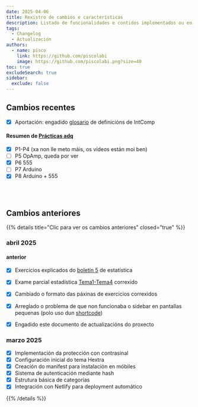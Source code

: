 ```yaml
---
date: 2025-04-06
title: Rexistro de cambios e características
description: Listado de funcionalidades e contidos implementados ou en proceso
tags:
  - Changelog
  - Actualización
authors:
  - name: pisco
    link: https://github.com/piscolabi
    image: https://github.com/piscolabi.png?size=40
toc: true
excludeSearch: true
sidebar:
  exclude: false
---
```


## Cambios recentes

- [x] Aportación: engadido [glosario](../../../docs/primeiro/1cuatri/intcomp/#glosario) de definicións de IntComp 

#### Resumen de [Prácticas adq](../../../docs/primeiro/adqsin/practicas)
- [x] P1-P4 (xa non lle meto máis, os vídeos están moi ben)
- [ ] P5 OpAmp, queda por ver
- [x] P6 555
- [ ] P7 Arduino
- [x] P8 Arduino + 555

<br><br>

## Cambios anteriores

{{% details title="Clic para ver os cambios anteriores" closed="true" %}}

### abril 2025

#### anterior
- [x] Exercicios explicados do [boletín 5][estat_BOL_5] de estatística
- [x] Exame parcial estadística [Tema1-Tema4][estat_T1-T4] correxido
- [x] Cambiado o formato das páxinas de exercicios correxidos 
- [x] Arreglado o problema de que non funcionaba o sidebar en pantallas pequenas (polo uso dun [shortcode](../../2025/04-03-novo-layout-boletins/#shortcode-para-ocultar-sidebar))
- [x] Engadido este documento de actualizacións do proxecto


### marzo 2025
- [x] Implementación da protección con contrasinal
- [x] Configuración inicial do tema Hextra
- [x] Creación do manifest para instalación en móbiles
- [x] Sistema de autenticación mediante hash
- [x] Estrutura básica de categorías
- [x] Integración con Netlify para deployment automático

{{% /details %}}

[estat_BOL_5]: ../../../docs/primeiro/Estatistica/Practicas/BOL_5
[estat_T1-T4]: ../../../docs/primeiro/Estatistica/exames/#04-01-examen-t1-t4-escrito